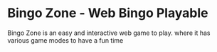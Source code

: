 # Bingo Zone -  Web Bingo Playable
Bingo Zone is an easy and interactive web game to play. where it has various game modes to have a fun time
